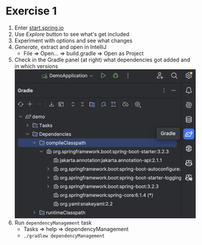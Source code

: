 # Exercise 1

1. Enter [start.spring.io](https://start.spring.io/)
2. Use _Explore_ button to see what's get included
3. Experiment with options and see what changes
4. _Generate_, extract and open in IntelliJ
    * File ⇒ Open... ⇒ build.gradle ⇒ Open as Project
5. Check in the Gradle panel (at right) what dependencies got added and in which versions
    [![dependencies in InelliJ](../docs/img/deps.png)](../docs/img/deps.png)
6. Run `dependencyManagement` task
    * Tasks ⇒ help ⇒ dependencyManagement
    * `./gradlew dependencyManagement`
